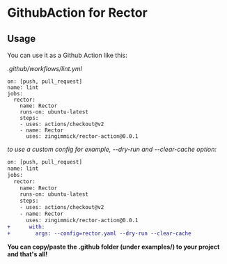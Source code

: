 # GithubAction for Rector

## Usage

You can use it as a Github Action like this:

_.github/workflows/lint.yml_
```
on: [push, pull_request]
name: lint
jobs:
  rector:
    name: Rector
    runs-on: ubuntu-latest
    steps:
    - uses: actions/checkout@v2
    - name: Rector
      uses: zingimmick/rector-action@0.0.1
```

_to use a custom config for example, --dry-run and --clear-cache option:_
```diff
on: [push, pull_request]
name: lint
jobs:
  rector:
    name: Rector
    runs-on: ubuntu-latest
    steps:
    - uses: actions/checkout@v2
    - name: Rector
      uses: zingimmick/rector-action@0.0.1
+      with:
+        args: --config=rector.yaml --dry-run --clear-cache
```

**You can copy/paste the .github folder (under examples/) to your project and that's all!**
